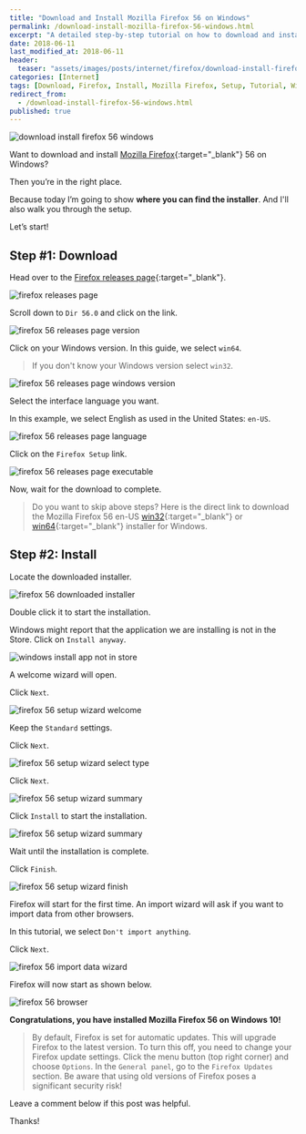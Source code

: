 ```yaml
---
title: "Download and Install Mozilla Firefox 56 on Windows"
permalink: /download-install-mozilla-firefox-56-windows.html
excerpt: "A detailed step-by-step tutorial on how to download and install Mozilla Firefox 56 on Windows 10."
date: 2018-06-11
last_modified_at: 2018-06-11
header:
  teaser: "assets/images/posts/internet/firefox/download-install-firefox-56-windows.png"
categories: [Internet]
tags: [Download, Firefox, Install, Mozilla Firefox, Setup, Tutorial, Windows]
redirect_from:
  - /download-install-firefox-56-windows.html
published: true
---
```


<img src="{{ site.url }}/assets/images/posts/internet/firefox/download-install-firefox-56-windows.png" alt="download install firefox 56 windows" class="align-right title-image">

Want to download and install [Mozilla Firefox](https://www.mozilla.org){:target="_blank"} 56 on Windows?

Then you’re in the right place.

Because today I’m going to show **where you can find the installer**. And I'll also walk you through the setup.

Let’s start!

## Step #1: Download

Head over to the [Firefox releases page](https://ftp.mozilla.org/pub/firefox/releases/){:target="_blank"}.

<img src="{{ site.url }}/assets/images/posts/internet/firefox/firefox-releases-page.png" alt="firefox releases page">

Scroll down to `Dir 56.0` and click on the link.

<img src="{{ site.url }}/assets/images/posts/internet/firefox/firefox-56-releases-page-version.png" alt="firefox 56 releases page version">

Click on your Windows version. In this guide, we select `win64`.

> If you don't know your Windows version select `win32`.

<img src="{{ site.url }}/assets/images/posts/internet/firefox/firefox-56-releases-page-windows-version.png" alt="firefox 56 releases page windows version">

Select the interface language you want.

In this example, we select English as used in the United States: `en-US`.

<img src="{{ site.url }}/assets/images/posts/internet/firefox/firefox-56-releases-page-language.png" alt="firefox 56 releases page language">

Click on the `Firefox Setup` link.

<img src="{{ site.url }}/assets/images/posts/internet/firefox/firefox-56-releases-page-executable.png" alt="firefox 56 releases page executable">

Now, wait for the download to complete.

> Do you want to skip above steps? Here is the direct link to download the Mozilla Firefox 56 en-US [win32](https://ftp.mozilla.org/pub/firefox/releases/56.0/win32/en-US/){:target="_blank"} or [win64](https://ftp.mozilla.org/pub/firefox/releases/56.0/win64/en-US/){:target="_blank"} installer for Windows.

## Step #2: Install

Locate the downloaded installer.

<img src="{{ site.url }}/assets/images/posts/internet/firefox/firefox-56-downloaded-installer.png" alt="firefox 56 downloaded installer">

Double click it to start the installation.

Windows might report that the application we are installing is not in the Store. Click on `Install anyway`.

<img src="{{ site.url }}/assets/images/posts/windows-install-app-not-in-store.png" alt="windows install app not in store">

A welcome wizard will open.

Click `Next`.

<img src="{{ site.url }}/assets/images/posts/internet/firefox/firefox-56-setup-wizard-welcome.png" alt="firefox 56 setup wizard welcome">

Keep the `Standard` settings.

Click `Next`.

<img src="{{ site.url }}/assets/images/posts/internet/firefox/firefox-56-setup-wizard-select-type.png" alt="firefox 56 setup wizard select type">

Click `Next`.

<img src="{{ site.url }}/assets/images/posts/internet/firefox/firefox-56-setup-wizard-summary.png" alt="firefox 56 setup wizard summary">

Click `Install` to start the installation.

<img src="{{ site.url }}/assets/images/posts/internet/firefox/firefox-56-setup-wizard-summary.png" alt="firefox 56 setup wizard summary">

Wait until the installation is complete.

Click `Finish`.

<img src="{{ site.url }}/assets/images/posts/internet/firefox/firefox-56-setup-wizard-finish.png" alt="firefox 56 setup wizard finish">

Firefox will start for the first time. An import wizard will ask if you want to import data from other browsers.

In this tutorial, we select `Don't import anything`.

Click `Next`.

<img src="{{ site.url }}/assets/images/posts/internet/firefox/firefox-56-import-data-wizard.png" alt="firefox 56 import data wizard">

Firefox will now start as shown below.

<img src="{{ site.url }}/assets/images/posts/internet/firefox/firefox-56-browser.png" alt="firefox 56 browser">

**Congratulations, you have installed Mozilla Firefox 56 on Windows 10!**

> By default, Firefox is set for automatic updates. This will upgrade Firefox to the latest version. To turn this off, you need to change your Firefox update settings. Click the menu button (top right corner) and choose `Options`. In the `General panel`, go to the `Firefox Updates` section. Be aware that using old versions of Firefox poses a significant security risk!

Leave a comment below if this post was helpful.

Thanks!
